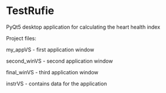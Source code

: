 # TestRufie
PyQt5 desktop application for calculating the heart health index


Project files:

my_appVS - first application window

second_winVS - second application window

final_winVS - third application window

instrVS - contains data for the application


